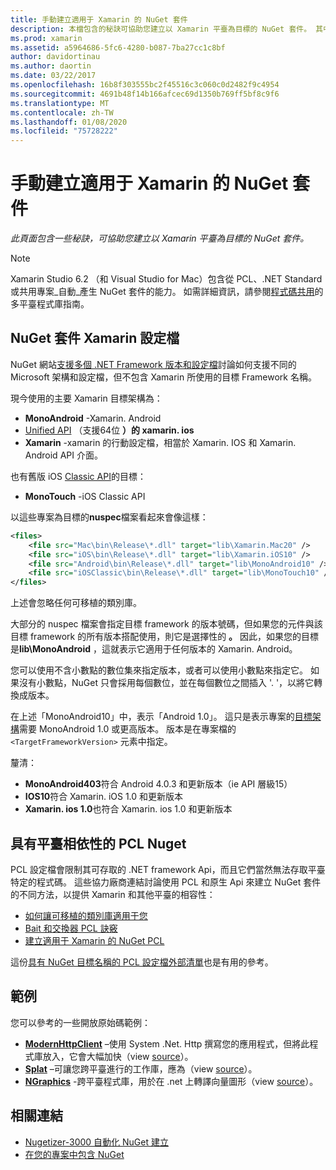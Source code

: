 ```yaml
---
title: 手動建立適用于 Xamarin 的 NuGet 套件
description: 本檔包含的秘訣可協助您建立以 Xamarin 平臺為目標的 NuGet 套件。 其中說明 NuGet 套件 Xamarin 設定檔、具有平臺相依性的 PCL Nuget，以及各種開放原始碼範例的連結。
ms.prod: xamarin
ms.assetid: a5964686-5fc6-4280-b087-7ba27cc1c8bf
author: davidortinau
ms.author: daortin
ms.date: 03/22/2017
ms.openlocfilehash: 16b8f303555bc2f45516c3c060c0d2482f9c4954
ms.sourcegitcommit: 4691b48f14b166afcec69d1350b769ff5bf8c9f6
ms.translationtype: MT
ms.contentlocale: zh-TW
ms.lasthandoff: 01/08/2020
ms.locfileid: "75728222"
---
```

# <a name="manually-creating-nuget-packages-for-xamarin"></a>手動建立適用于 Xamarin 的 NuGet 套件

_此頁面包含一些秘訣，可協助您建立以 Xamarin 平臺為目標的 NuGet 套件。_

> [!NOTE]
> Xamarin Studio 6.2 （和 Visual Studio for Mac）包含從 PCL、.NET Standard 或共用專案_自動_產生 NuGet 套件的能力。 如需詳細資訊，請參閱[程式碼共用](~/cross-platform/app-fundamentals/nuget-multiplatform-libraries/index.md)的多平臺程式庫指南。

## <a name="nuget-package-xamarin-profiles"></a>NuGet 套件 Xamarin 設定檔

NuGet 網站[支援多個 .NET Framework 版本和設定檔](https://docs.nuget.org/create/enforced-package-conventions)討論如何支援不同的 Microsoft 架構和設定檔，但不包含 Xamarin 所使用的目標 Framework 名稱。

現今使用的主要 Xamarin 目標架構為：

- **MonoAndroid** -Xamarin. Android
- [Unified API](~/cross-platform/macios/unified/index.md) （支援64位 **）的 xamarin. ios**
- **Xamarin** -xamarin 的行動設定檔，相當於 Xamarin. IOS 和 Xamarin. Android API 介面。

也有舊版 iOS [Classic API](~/cross-platform/macios/unified/index.md)的目標：

- **MonoTouch** -iOS Classic API

以這些專案為目標的**nuspec**檔案看起來會像這樣：

```xml
<files>
    <file src="Mac\bin\Release\*.dll" target="lib\Xamarin.Mac20" />
    <file src="iOS\bin\Release\*.dll" target="lib\Xamarin.iOS10" />
    <file src="Android\bin\Release\*.dll" target="lib\MonoAndroid10" />
    <file src="iOSClassic\bin\Release\*.dll" target="lib\MonoTouch10" />
</files>
```

上述會忽略任何可移植的類別庫。

大部分的 nuspec 檔案會指定目標 framework 的版本號碼，但如果您的元件與該目標 framework 的所有版本搭配使用，則它是選擇性的 **。** 因此，如果您的目標是**lib\MonoAndroid** ，這就表示它適用于任何版本的 Xamarin. Android。

您可以使用不含小數點的數位集來指定版本，或者可以使用小數點來指定它。 如果沒有小數點，NuGet 只會採用每個數位，並在每個數位之間插入 '. '，以將它轉換成版本。

在上述「MonoAndroid10」中，表示「Android 1.0」。 這只是表示專案的[目標架構](~/android/app-fundamentals/android-api-levels.md)需要 MonoAndroid 1.0 或更高版本。 版本是在專案檔的 `<TargetFrameworkVersion>` 元素中指定。

釐清：

- **MonoAndroid403**符合 Android 4.0.3 和更新版本（ie API 層級15）
- **IOS10**符合 Xamarin. iOS 1.0 和更新版本
- **Xamarin. ios 1.0**也符合 Xamarin. ios 1.0 和更新版本

## <a name="pcl-nugets-with-platform-dependencies"></a>具有平臺相依性的 PCL Nuget

PCL 設定檔會限制其可存取的 .NET framework Api，而且它們當然無法存取平臺特定的程式碼。 這些協力廠商連結討論使用 PCL 和原生 Api 來建立 NuGet 套件的不同方法，以提供 Xamarin 和其他平臺的相容性：

- [如何讓可移植的類別庫適用于您](https://blogs.msdn.com/b/dsplaisted/archive/2012/08/27/how-to-make-portable-class-libraries-work-for-you.aspx)
- [Bait 和交換器 PCL 訣竅](https://log.paulbetts.org/the-bait-and-switch-pcl-trick/)
- [建立適用于 Xamarin 的 NuGet PCL](https://www.jimbobbennett.io/creating-a-nuget-pcl-that-works-with-xamarin-ios/)

這份[具有 NuGet 目標名稱的 PCL 設定檔外部清單](https://portablelibraryprofiles.stephencleary.com)也是有用的參考。

## <a name="examples"></a>範例

您可以參考的一些開放原始碼範例：

- [**ModernHttpClient**](https://www.nuget.org/packages/modernhttpclient/) –使用 System .Net. Http 撰寫您的應用程式，但將此程式庫放入，它會大幅加快（view [source](https://github.com/paulcbetts/ModernHttpClient)）。
- [**Splat**](https://www.nuget.org/packages/Splat/) –可讓您跨平臺進行的工作庫，應為（view [source](https://github.com/paulcbetts/Splat)）。
- [**NGraphics**](https://www.nuget.org/packages/NGraphics/) -跨平臺程式庫，用於在 .net 上轉譯向量圖形（view [source](https://github.com/praeclarum/NGraphics/blob/master/NGraphics.nuspec)）。

## <a name="related-links"></a>相關連結

- [Nugetizer-3000 自動化 NuGet 建立](~/cross-platform/app-fundamentals/nuget-multiplatform-libraries/index.md)       
- [在您的專案中包含 NuGet](https://docs.microsoft.com/visualstudio/mac/nuget-walkthrough)
